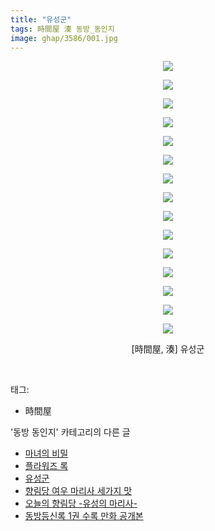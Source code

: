 ```yaml
---
title: "유성군"
tags: 時間屋 湊 동방_동인지
image: ghap/3586/001.jpg
---
```

<div class="article">
<p style="text-align: center; clear: none; float: none;"><img src="{{ site.nasurl }}/ghap/3586/001.jpg"/></p>
<p style="text-align: center; clear: none; float: none;"><img src="{{ site.nasurl }}/ghap/3586/002.jpg"/></p>
<p style="text-align: center; clear: none; float: none;"><img src="{{ site.nasurl }}/ghap/3586/003.jpg"/></p>
<p style="text-align: center; clear: none; float: none;"><img src="{{ site.nasurl }}/ghap/3586/004.jpg"/></p>
<p style="text-align: center; clear: none; float: none;"><img src="{{ site.nasurl }}/ghap/3586/005.jpg"/></p>
<p style="text-align: center; clear: none; float: none;"><img src="{{ site.nasurl }}/ghap/3586/006.jpg"/></p>
<p style="text-align: center; clear: none; float: none;"><img src="{{ site.nasurl }}/ghap/3586/007.jpg"/></p>
<p style="text-align: center; clear: none; float: none;"><img src="{{ site.nasurl }}/ghap/3586/008.jpg"/></p>
<p style="text-align: center; clear: none; float: none;"><img src="{{ site.nasurl }}/ghap/3586/009.jpg"/></p>
<p style="text-align: center; clear: none; float: none;"><img src="{{ site.nasurl }}/ghap/3586/010.jpg"/></p>
<p style="text-align: center; clear: none; float: none;"><img src="{{ site.nasurl }}/ghap/3586/011.jpg"/></p>
<p style="text-align: center; clear: none; float: none;"><img src="{{ site.nasurl }}/ghap/3586/012.jpg"/></p>
<p style="text-align: center; clear: none; float: none;"><img src="{{ site.nasurl }}/ghap/3586/013.jpg"/></p>
<p style="text-align: center; clear: none; float: none;"><img src="{{ site.nasurl }}/ghap/3586/014.jpg"/></p>
<p style="text-align: center; clear: none; float: none;"><img src="{{ site.nasurl }}/ghap/3586/015.jpg"/></p>
<p style="text-align: center; clear: none; float: none;">[時間屋, 湊] 유성군</p>
<p><br/></p>
</div><div class="tagTrail">
<p>태그: </p>
<ul>
<li>時間屋</li>
</ul>
</div><div class="another">
<p>'동방 동인지' 카테고리의 다른 글</p>
<ul>
<li><a href="/2017-07-21-ghap_3591">마녀의 비밀</a></li>
<li><a href="/2017-07-21-ghap_3589">플라워즈 록</a></li>
<li><a href="/2017-07-21-ghap_3586">유성군</a></li>
<li><a href="/2017-07-21-ghap_3585">향림당 여우 마리사 세가지 맛</a></li>
<li><a href="/2017-07-21-ghap_3584">오늘의 향림당 -유성의 마리사-</a></li>
<li><a href="/2017-07-15-ghap_3562">동방등신록 1권 수록 만화 공개본</a></li>
</ul>
</div><div class="cb_module cb_fluid">
<div class="cb_wrt cb_profile">
</div><!-- commentList close -->
</div>